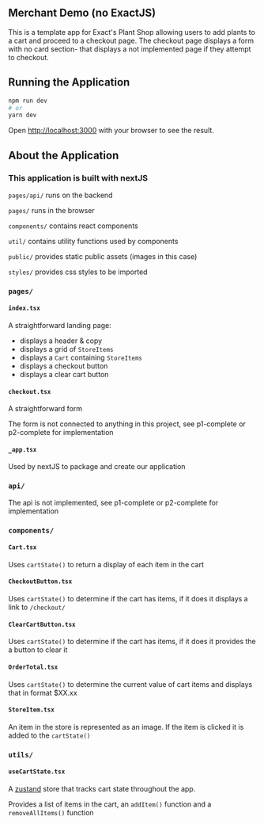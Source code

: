 ## Merchant Demo (no ExactJS)
This is a template app for Exact's Plant Shop allowing users to add plants to a cart and proceed to a checkout page. The checkout page displays a form with no card section- that displays a not implemented page if they attempt to checkout.

## Running the Application
```bash
npm run dev
# or
yarn dev
```

Open [http://localhost:3000](http://localhost:3000) with your browser to see the result.

## About the Application
### This application is built with nextJS 

`pages/api/` runs on the backend

 `pages/` runs in the browser

 `components/` contains react components

 `util/` contains utility functions used by components

 `public/` provides static public assets (images in this case)

 `styles/` provides css styles to be imported


### `pages/`
#### `index.tsx`
A straightforward landing page:

- displays a header & copy
- displays a grid of `StoreItems`
- displays a `Cart` containing `StoreItems`
- displays a checkout button
- displays a clear cart button

#### `checkout.tsx`
A straightforward form

The form is not connected to anything in this project, see p1-complete or p2-complete for implementation

#### `_app.tsx`
Used by nextJS to package and create our application

### `api/`
The api is not implemented, see p1-complete or p2-complete for implementation


### `components/`
#### `Cart.tsx`
Uses `cartState()` to return a display of each item in the cart

#### `CheckoutButton.tsx`
Uses `cartState()` to determine if the cart has items, if it does it displays a link to `/checkout/`

#### `ClearCartButton.tsx`
Uses `cartState()` to determine if the cart has items, if it does it provides the a button to clear it

#### `OrderTotal.tsx`
Uses `cartState()` to determine the current value of cart items and displays that in format $XX.xx

#### `StoreItem.tsx`
An item in the store is represented as an image. If the item is clicked it is added to the `cartState()`

### `utils/`
#### `useCartState.tsx`
A [zustand](https://www.npmjs.com/package/zustand) store that tracks cart state throughout the app.

Provides a list of items in the cart, an `addItem()` function and a `removeAllItems()` function